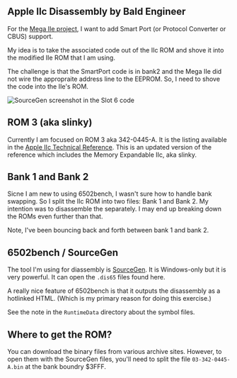 ## Apple IIc Disassembly by Bald Engineer
For the [Mega IIe project](https://github.com/baldengineer/Mega-IIe/), I want to add Smart Port (or Protocol Converter or CBUS) support. 

My idea is to take the associated code out of the IIc ROM and shove it into the modified IIe ROM that I am using.

The challenge is that the SmartPort code is in bank2 and the Mega IIe did not wire the appropraite address line to the EEPROM. So, I need to shove the code into the IIe's ROM.

![SourceGen screenshot in the Slot 6 code](/images/IIc_rom3_slot6_code.png|width=600)
## ROM 3 (aka slinky)
Currently I am focused on ROM 3 aka 342-0445-A. It is the listing available in the [Apple IIc Technical Reference](https://archive.org/details/Apple_IIc_Technical_Reference_Manual). This is an updated version of the reference which includes the Memory Expandable IIc, aka slinky.

## Bank 1 and Bank 2
Sicne I am new to using 6502bench, I wasn't sure how to handle bank swapping. So I split the IIc ROM into two files: Bank 1 and Bank 2. My intention was to disassemble the separately. I may end up breaking down the ROMs even further than that.

Note, I've been bouncing back and forth between bank 1 and bank 2.

## 6502bench / SourceGen
The tool I'm using for diassembly is [SourceGen](https://6502bench.com/). It is Windows-only but it is very powerful. It can open the `.dis65` files found here.

A really nice feature of 6502bench is that it outputs the disassembly as a hotlinked HTML. (Which is my primary reason for doing this exercise.) 

See the note in the `RuntimeData` directory about the symbol files.

## Where to get the ROM?
You can download the binary files from various archive sites. However, to open them with the SourceGen files, you'll need to split the file `03-342-0445-A.bin` at the bank boundry $3FFF.